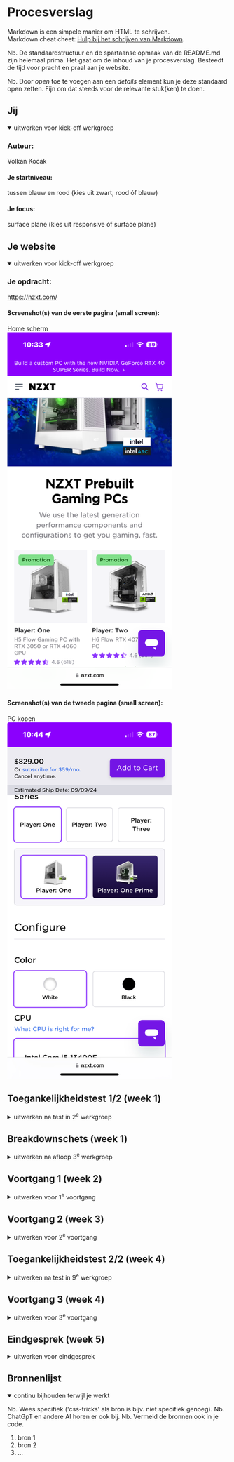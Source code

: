 # Procesverslag
Markdown is een simpele manier om HTML te schrijven.  
Markdown cheat cheet: [Hulp bij het schrijven van Markdown](https://github.com/adam-p/markdown-here/wiki/Markdown-Cheatsheet).

Nb. De standaardstructuur en de spartaanse opmaak van de README.md zijn helemaal prima. Het gaat om de inhoud van je procesverslag. Besteedt de tijd voor pracht en praal aan je website.

Nb. Door *open* toe te voegen aan een *details* element kun je deze standaard open zetten. Fijn om dat steeds voor de relevante stuk(ken) te doen.





## Jij

<details open>
  <summary>uitwerken voor kick-off werkgroep</summary>

  ### Auteur:
  Volkan Kocak

  #### Je startniveau:
  tussen blauw en rood (kies uit zwart, rood óf blauw)

  #### Je focus:
  surface plane (kies uit responsive óf surface plane)
 
</details>





## Je website

<details open>
  <summary>uitwerken voor kick-off werkgroep</summary>

  ### Je opdracht:
  https://nzxt.com/ 

  #### Screenshot(s) van de eerste pagina (small screen): 
  Home scherm  
  <img src="readme-images/home.png" width="375px" alt="home scherm">

  #### Screenshot(s) van de tweede pagina (small screen):
  PC kopen  
  <img src="readme-images/pc.png" width="375px" alt="het personaliseren van een pc">
 
</details>



## Toegankelijkheidstest 1/2 (week 1)

<details>
  <summary>uitwerken na test in 2<sup>e</sup> werkgroep</summary>

  ### Bevindingen
  Lijst met je bevindingen die in de test naar voren kwamen:
  ,Als ik gebruik maak van de voice over merk ik al een aantal dingen
  ,De prijzen van de pre-built pc worden overgeslagen en dus niet genoemnd
  ,af en toe is het onduidelijk waar ik mij op het moment bevind
  ,sommige afbeeldingen herkent hij niet
  
  <img src="readme-images/test1a.png" width="375px" alt="breakdown van de hele pagina">
  <img src="readme-images/test1b.png" width="375px" alt="breakdown van de hele pagina">
  <img src="readme-images/test1c.png" width="375px" alt="breakdown van de hele pagina">
  <img src="readme-images/test1d.png" width="375px" alt="breakdown van de hele pagina">
  <img src="readme-images/test1e.png" width="375px" alt="breakdown van de hele pagina">

</details>



## Breakdownschets (week 1)

<details>
  <summary>uitwerken na afloop 3<sup>e</sup> werkgroep</summary>

  ### de hele pagina: 
  <img src="readme-images/dummy-plaatje.jpg" width="375px" alt="breakdown van de hele pagina">

  ### dynamisch deel (bijv menu): 
  <img src="readme-images/dummy-plaatje.jpg" width="375px" alt="breakdown van een dynamisch deel">

  ### wellicht nog een dynamisch deel (bijv filter): 
  <img src="readme-images/dummy-plaatje.jpg" width="375px" alt="breakdown van nog een dynamisch deel">

</details>





## Voortgang 1 (week 2)

<details>
  <summary>uitwerken voor 1<sup>e</sup> voortgang</summary>

  ### Stand van zaken
  hier dit ging goed & dit was lastig (neem ook screenshots op van delen van je website en code)
<img src="readme-images/week1.png" width="375px" alt="wat ging er goed week 1">
- het was lastig om de fonts er succesvol in te krijgen, uiteindelijk is het me gelukt met hulp. het duurde wel even want het moest op een andere manier dan dat
ik gewend was.

  ### Agenda voor meeting
  samen met je groepje opstellen

  | student 1      | student 2          | student 3    | student 4        |
  | volkan         | ---                | ---          | ---              |
  | Hoe zet ik 2   | en dit             | en ik dit    | en dan ik dat    |
  | producten met  | dit als er tijd is | nog een punt | dit wil ik zeker |
  | grids naast elkaar | ...                | ...          | ...              |


  ### Verslag van meeting
  hier na afloop snel de uitkomsten van de meeting vastleggen

  - punt 1 - Gebruik articles binnen de sections voor de producten
  - punt 2 - zet de primary kleur in je root
  - punt 3 - gebruik voor het product een form met fieldsets met opties
  - punt 4 - flexbox is niet nodig voor je producten, gebruik articles in je sections, je articles zijn dan grids
  - punt 5 - gebruik voor quote's het element blockquote
  - punt 6 h2 en p kunnen in de section

</details>





## Voortgang 2 (week 3)

<details>
  <summary>uitwerken voor 2<sup>e</sup> voortgang</summary>

  ### Stand van zaken
  hier dit ging goed & dit was lastig (neem ook screenshots op van delen van je website en code)


  ### Agenda voor meeting
  samen met je groepje opstellen

  | student 1      | student 2          | student 3    | student 4        |
  | ---            | ---                | ---          | ---              |
  | dit bespreken  | en dit             | en ik dit    | en dan ik dat    |
  | en dat ook nog | dit als er tijd is | nog een punt | dit wil ik zeker |
  | ...            | ...                | ...          | ...              |


  ### Verslag van meeting
  hier na afloop snel de uitkomsten van de meeting vastleggen

  - punt 1
  - punt 2
  - nog een punt
- ...

</details>





## Toegankelijkheidstest 2/2 (week 4)

<details>
  <summary>uitwerken na test in 9<sup>e</sup> werkgroep</summary>

  ### Bevindingen
  Lijst met je bevindingen die in de test naar voren kwamen (geef ook aan wat er verbeterd is):

</details>





## Voortgang 3 (week 4)

<details>
  <summary>uitwerken voor 3<sup>e</sup> voortgang</summary>

  ### Stand van zaken
  hier dit ging goed & dit was lastig (neem ook screenshots op van delen van je website en code)


  ### Agenda voor meeting
  samen met je groepje opstellen

  | student 1      | student 2          | student 3    | student 4        |
  | ---            | ---                | ---          | ---              |
  | dit bespreken  | en dit             | en ik dit    | en dan ik dat    |
  | en dat ook nog | dit als er tijd is | nog een punt | dit wil ik zeker |
  | ...            | ...                | ...          | ...              |


  ### Verslag van meeting
  hier na afloop snel de uitkomsten van de meeting vastleggen

  - punt 1
  - punt 2
  - nog een punt
  - ...

</details>





## Eindgesprek (week 5)

<details>
  <summary>uitwerken voor eindgesprek</summary>

  ### Je uitkomst - karakteristiek screenshots:
  <img src="readme-images/dummy-plaatje.jpg" width="375px" alt="uitomst opdracht 1">


  ### Dit ging goed/Heb ik geleerd: 
  Korte omschrijving met plaatjes

  <img src="readme-images/dummy-plaatje.jpg" width="375px" alt="top">


  ### Dit was lastig/Is niet gelukt:
  Korte omschrijving met plaatjes

  <img src="readme-images/dummy-plaatje.jpg" width="375px" alt="bummer">
</details>





## Bronnenlijst

<details open>
  <summary>continu bijhouden terwijl je werkt</summary>

  Nb. Wees specifiek ('css-tricks' als bron is bijv. niet specifiek genoeg). 
  Nb. ChatGpT en andere AI horen er ook bij.
  Nb. Vermeld de bronnen ook in je code.

  1. bron 1
  2. bron 2
  3. ...

</details>